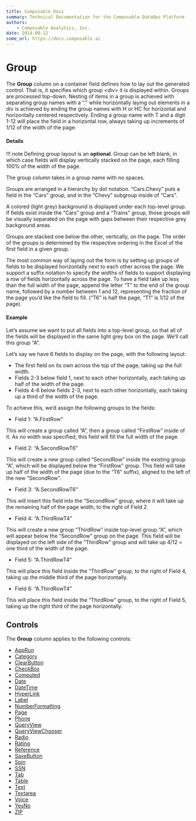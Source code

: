 ```yaml
---
title: Composable Docs
summary: Technical Documentation for the Composable DataOps Platform
authors:
    - Composable Analytics, Inc.
date: 2014-08-12
some_url: https://docs.composable.ai
---
```


# Group

The **Group** column on a container field defines how to lay out the generated control. That is, it specifies which group \<div> it is displayed within. Groups are processed top-down. Nesting of items in a group is achieved with separating group names with a “.” while horizontally laying out elements in a div is achieved by ending the group names with H or HC for horizontal and horizontally centered respectively. Ending a group name with T and a digit 1-12 will place the field in a horizontal row, always taking up increments of 1/12 of the width of the page.  

#### Details

!!! note
    Defining group layout is an **optional**. Group can be left blank, in which case fields will display vertically stacked on the page, each filling 100% of the width of the page.

The group column takes in a group name with no spaces.

Groups are arranged in a hierarchy by dot notation. “Cars.Chevy” puts a field in the “Cars” group, and in the “Chevy” subgroup inside of “Cars”.

A colored (light grey) background is displayed under each top-level group. If fields exist inside the “Cars” group and a “Trains” group, those groups will be visually separated on the page with gaps between their respective grey background areas.

Groups are stacked one below the other, vertically, on the page. The order of the groups is determined by the respective ordering in the Excel of the first field in a given group.

The most common way of laying out the form is by setting up groups of fields to be displayed horizontally next to each other across the page. We support a suffix notation to specify the widths of fields to support displaying a row of fields horizontally across the page. To have a field take up less than the full width of the page, append the letter “T” to the end of the group name, followed by a number between 1 and 12, representing the fraction of the page you’d like the field to fill. (“T6” is half the page, “T1” is 1/12 of the page).

#### Example

Let’s assume we want to put all fields into a top-level group, so that all of the fields will be displayed in the same light grey box on the page. We’ll call this group “A”.

Let’s say we have 6 fields to display on the page, with the following layout:

- The first field on its own across the top of the page, taking up the full width.
- Fields 2-3 below field 1, next to each other horizontally, each taking up half of the width of the page.
- Fields 4-6 below fields 2-3, next to each other horizontally, each taking up a third of the width of the page.

To achieve this, we’d assign the following groups to the fields:

- Field 1: “A.FirstRow”

This will create a group called “A”, then a group called “FirstRow” inside of it. As no width was specified, this field will fill the full width of the page.

- Field 2: “A.SecondRowT6”

This will create a new group called “SecondRow” inside the existing group “A”, which will be displayed below the “FirstRow” group. This field will take up half of the width of the page (due to the “T6” suffix), aligned to the left of the new “SecondRow”. 

- Field 3: “A.SecondRowT6”

This will insert this field into the “SecondRow” group, where it will take up the remaining half of the page width, to the right of Field 2.

- Field 4: “A.ThirdRowT4”

This will create a new group “ThirdRow” inside top-level group “A”, which will appear below the “SecondRow” group on the page. This field will be displayed on the left side of the “ThirdRow” group and will take up 4/12 = one third of the width of the page.

- Field 5: “A.ThirdRowT4”

This will place this field inside the “ThirdRow” group, to the right of Field 4, taking up the middle third of the page horizontally.

- Field 6: “A.ThirdRowT4”

This will place this field inside the “ThirdRow” group, to the right of Field 5, taking up the right third of the page horizontally.

## Controls

The **Group** column applies to the following controls:

- [AppRun](../05.Control-Details/AppRun.md)
- [Category](../05.Control-Details/Category.md)
- [ClearButton](../05.Control-Details/ClearButton.md)
- [CheckBox](../05.Control-Details/CheckBox.md)
- [Computed](../05.Control-Details/Computed.md)
- [Date](../05.Control-Details/Date.md)
- [DateTime](../05.Control-Details/DateTime.md)
- [HyperLink](../05.Control-Details/HyperLink.md)
- [Label](../05.Control-Details/Label.md)
- [NumberFormatting](../05.Control-Details/NumberFormatting.md)
- [Page](../05.Control-Details/Page.md)
- [Phone](../05.Control-Details/Phone.md)
- [QueryView](../05.Control-Details/QueryView.md)
- [QueryViewChooser](../05.Control-Details/QueryViewChooser.md)
- [Radio](../05.Control-Details/Radio.md)
- [Rating](../05.Control-Details/Rating.md)
- [Reference](../05.Control-Details/Reference.md)
- [SaveButton](../05.Control-Details/SaveButton.md)
- [Spin](../05.Control-Details/Spin.md)
- [SSN](../05.Control-Details/SSN.md)
- [Tab](../05.Control-Details/Tab.md)
- [Table](../05.Control-Details/Table.md)
- [Text](../05.Control-Details/Text.md)
- [Textarea](../05.Control-Details/Textarea.md)
- [Voice](../05.Control-Details/Voice.md)
- [YesNo](../05.Control-Details/YesNo.md)
- [ZIP](../05.Control-Details/ZIP.md)

